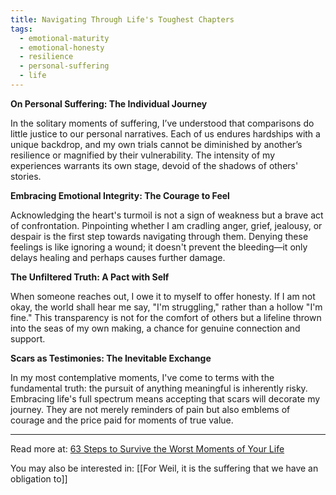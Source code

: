 ```yaml
---
title: Navigating Through Life's Toughest Chapters
tags:
  - emotional-maturity
  - emotional-honesty
  - resilience
  - personal-suffering
  - life
---
```

**On Personal Suffering: The Individual Journey**

In the solitary moments of suffering, I’ve understood that comparisons do little justice to our personal narratives. Each of us endures hardships with a unique backdrop, and my own trials cannot be diminished by another’s resilience or magnified by their vulnerability. The intensity of my experiences warrants its own stage, devoid of the shadows of others' stories.

**Embracing Emotional Integrity: The Courage to Feel**

Acknowledging the heart's turmoil is not a sign of weakness but a brave act of confrontation. Pinpointing whether I am cradling anger, grief, jealousy, or despair is the first step towards navigating through them. Denying these feelings is like ignoring a wound; it doesn't prevent the bleeding—it only delays healing and perhaps causes further damage.

**The Unfiltered Truth: A Pact with Self**

When someone reaches out, I owe it to myself to offer honesty. If I am not okay, the world shall hear me say, "I'm struggling," rather than a hollow "I'm fine." This transparency is not for the comfort of others but a lifeline thrown into the seas of my own making, a chance for genuine connection and support.

**Scars as Testimonies: The Inevitable Exchange**

In my most contemplative moments, I've come to terms with the fundamental truth: the pursuit of anything meaningful is inherently risky. Embracing life's full spectrum means accepting that scars will decorate my journey. They are not merely reminders of pain but also emblems of courage and the price paid for moments of true value.

----

Read more at: [63 Steps to Survive the Worst Moments of Your Life](https://markmanson.net/worst-moments-of-your-life?utm_source=substack&utm_medium=email)

You may also be interested in: [[For Weil, it is the suffering that we have an obligation to]]